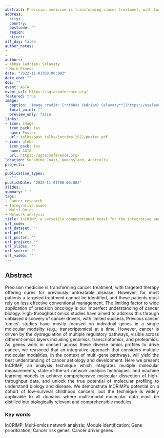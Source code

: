 ```yaml
---
abstract: Precision medicine is transforming cancer treatment, with targeted therapy offering cures for previously untreatable disease. However, for most patients a targeted treatment cannot be identified, and these patients must rely on less effective conventional management. The limiting factor to wide application of precision oncology is our imperfect understanding of cancer biology. High-throughput omics studies have aimed to address this through unbiased discovery of cancer drivers, with limited success. Previous cancer ‘omics’ studies have mostly focused on individual genes in a single molecular modality (e.g., transcriptomics) at a time. However, cancer is driven by the dysregulation of multiple regulatory pathways, visible across different omics layers including genomics, transcriptomics, and proteomics. As genes work in concert across these diverse omics profiles to drive cancer, we reasoned that an integrative approach that considers multiple molecular modalities, in the context of multi-gene pathways, will yield the best understanding of cancer aetiology and development. Here we present InCRIMP, an analysis technique which integrates multiple molecular measurements, state-of-the-art network analysis techniques, and machine learning models to achieve comprehensive molecular dissection of high-throughput data, and unlock the true potential of molecular profiling to understand biology and disease. We demonstrate InCRIMP’s potential on a cohort of low-survival childhood cancers, but the technique is widely applicable to all domains where multi-modal molecular data must be distilled into biologically relevant and comprehensible modules. 
address:
  city: 
  country: 
  postcode: ""
  region: 
  street: 
all_day: false
author_notes:
- 
- 
authors:
- Abbas (Adrian) Salavaty
- Mark Pinese
date: "2022-11-01T00:00:00Z"
date_end: ""
doi: ""
event: AGTA
event_url: https://agtaconference.org/
featured: true
image:
  caption: 'Image credit: [**Abbas (Adrian) Salavaty**](https://asalavaty.com/author/abbas-adrian-salavaty/)'
  focal_point: ""
  preview_only: false
links:
- icon: image
  icon_pack: fas
  name: Poster
  url: talks/past_talks/incrimp_2022/poster.pdf
- icon: globe
  icon_pack: fas
  name: AGTA
  url: https://agtaconference.org/
location: Sunshine Coast, Queensland, Australia
projects:
- 
publication_types:
- "1"
publishDate: "2022-11-01T00:00:00Z"
slides: 
summary: " "
tags:
- Cancer research
- Integrative model
- Multi-Omics
- Network analysis
title: InCRIMP; a versatile computational model for the integrative analysis of multi-omics data
url_code: 
url_dataset: ''
url_pdf: 
url_poster: ''
url_project: ""
url_slides: ""
url_source: ''
url_video: ''
---
```


## **Abstract**  
<div style="text-align: justify">
Precision medicine is transforming cancer treatment, with targeted therapy offering cures for previously untreatable disease. However, for most patients a targeted treatment cannot be identified, and these patients must rely on less effective conventional management. The limiting factor to wide application of precision oncology is our imperfect understanding of cancer biology. High-throughput omics studies have aimed to address this through unbiased discovery of cancer drivers, with limited success. Previous cancer ‘omics’ studies have mostly focused on individual genes in a single molecular modality (e.g., transcriptomics) at a time. However, cancer is driven by the dysregulation of multiple regulatory pathways, visible across different omics layers including genomics, transcriptomics, and proteomics. As genes work in concert across these diverse omics profiles to drive cancer, we reasoned that an integrative approach that considers multiple molecular modalities, in the context of multi-gene pathways, will yield the best understanding of cancer aetiology and development. Here we present InCRIMP, an analysis technique which integrates multiple molecular measurements, state-of-the-art network analysis techniques, and machine learning models to achieve comprehensive molecular dissection of high-throughput data, and unlock the true potential of molecular profiling to understand biology and disease. We demonstrate InCRIMP’s potential on a cohort of low-survival childhood cancers, but the technique is widely applicable to all domains where multi-modal molecular data must be distilled into biologically relevant and comprehensible modules.
</div>

### **Key words**
InCRIMP; Multi-omics network analysis; Module identification; Gene prioritization; Cancer risk genes; Cancer driver genes
